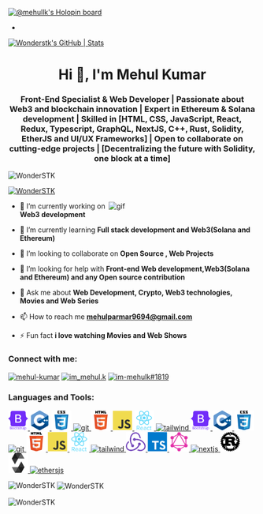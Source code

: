 [![@mehullk's Holopin board](https://holopin.me/mehullk)](https://holopin.io/@mehullk)

- 
[![Wonderstk's GitHub | Stats](https://stats.quine.sh/Wonderstk/github?theme=light)](https://quine.sh)
<h1 align="center">Hi 👋, I'm Mehul Kumar</h1>
<h3 align="center">Front-End Specialist & Web Developer | Passionate about Web3 and blockchain innovation | Expert in Ethereum & Solana development | Skilled in [HTML, CSS, JavaScript, React, Redux, Typescript, GraphQL, NextJS, C++, Rust, Solidity, EtherJS and UI/UX Frameworks] | Open to collaborate on cutting-edge projects | [Decentralizing the future with Solidity, one block at a time]
</h3>

<p align="left"> <img src="https://komarev.com/ghpvc/?username=WonderSTK&label=Profile%20views&color=0e75b6&style=flat" alt="WonderSTK" /> </p>

<p align="left"> <a href="https://github.com/ryo-ma/github-profile-trophy"><img src="https://github-profile-trophy.vercel.app/?username=WonderSTK" alt="WonderSTK" /></a> </p>

<div> 
<img src="gif.gif" width="300px" alt=gif align="right"> 
</div>


- 🔭 I’m currently working on **Web3 development**

- 🌱 I’m currently learning **Full stack development and Web3(Solana and Ethereum)**

- 👯 I’m looking to collaborate on **Open Source , Web Projects**

- 🤝 I’m looking for help with **Front-end Web development,Web3(Solana and Ethereum) and any Open source contribution**

- 💬 Ask me about **Web Development, Crypto, Web3 technologies, Movies and Web Series**

- 📫 How to reach me **mehulparmar9694@gmail.com**

- ⚡ Fun fact **i love watching Movies and Web Shows**

<h3 align="left">Connect with me:</h3>
<p align="left">
<a href="https://www.linkedin.com/in/mehul-kumar-19209b203" target="blank"><img align="center" src="https://raw.githubusercontent.com/rahuldkjain/github-profile-readme-generator/master/src/images/icons/Social/linked-in-alt.svg" alt="mehul-kumar" height="30" width="40" /></a>
<a href="https://instagram.com/im_mehul.k" target="blank"><img align="center" src="https://raw.githubusercontent.com/rahuldkjain/github-profile-readme-generator/master/src/images/icons/Social/instagram.svg" alt="im_mehul.k" height="30" width="40" /></a>
<a href="https://discord.gg/im_mehuk#1819" target="blank"><img align="center" src="https://raw.githubusercontent.com/rahuldkjain/github-profile-readme-generator/master/src/images/icons/Social/discord.svg" alt="im-mehulk#1819" height="30" width="40" /></a>
</p>

<h3 align="left">Languages and Tools:</h3>
<p align="left"> <a href="https://getbootstrap.com" target="_blank" rel="noreferrer"> <img src="https://raw.githubusercontent.com/devicons/devicon/master/icons/bootstrap/bootstrap-plain-wordmark.svg" alt="bootstrap" width="40" height="40"/> </a> <a href="https://www.w3schools.com/cpp/" target="_blank" rel="noreferrer"> <img src="https://raw.githubusercontent.com/devicons/devicon/master/icons/cplusplus/cplusplus-original.svg" alt="cplusplus" width="40" height="40"/> </a> <a href="https://www.w3schools.com/css/" target="_blank" rel="noreferrer"> <img src="https://raw.githubusercontent.com/devicons/devicon/master/icons/css3/css3-original-wordmark.svg" alt="css3" width="40" height="40"/> </a> <a href="https://git-scm.com/" target="_blank" rel="noreferrer"> <img src="https://www.vectorlogo.zone/logos/git-scm/git-scm-icon.svg" alt="git" width="40" height="40"/> </a> <a href="https://www.w3.org/html/" target="_blank" rel="noreferrer"> <img src="https://raw.githubusercontent.com/devicons/devicon/master/icons/html5/html5-original-wordmark.svg" alt="html5" width="40" height="40"/> </a> <a href="https://developer.mozilla.org/en-US/docs/Web/JavaScript" target="_blank" rel="noreferrer"> <img src="https://raw.githubusercontent.com/devicons/devicon/master/icons/javascript/javascript-original.svg" alt="javascript" width="40" height="40"/> </a> <a href="https://reactjs.org/" target="_blank" rel="noreferrer"> <img src="https://raw.githubusercontent.com/devicons/devicon/master/icons/react/react-original-wordmark.svg" alt="react" width="40" height="40"/> </a> <a href="https://tailwindcss.com/" target="_blank" rel="noreferrer"> <img src="https://www.vectorlogo.zone/logos/tailwindcss/tailwindcss-icon.svg" alt="tailwind" width="40" height="40"/> </a> 
<a href="https://getbootstrap.com" target="_blank" rel="noreferrer">
    <img src="https://raw.githubusercontent.com/devicons/devicon/master/icons/bootstrap/bootstrap-plain-wordmark.svg" alt="bootstrap" width="40" height="40"/>
  </a>
  <a href="https://www.w3schools.com/cpp/" target="_blank" rel="noreferrer">
    <img src="https://raw.githubusercontent.com/devicons/devicon/master/icons/cplusplus/cplusplus-original.svg" alt="cplusplus" width="40" height="40"/>
  </a>
  <a href="https://www.w3schools.com/css/" target="_blank" rel="noreferrer">
    <img src="https://raw.githubusercontent.com/devicons/devicon/master/icons/css3/css3-original-wordmark.svg" alt="css3" width="40" height="40"/>
  </a>
  <a href="https://git-scm.com/" target="_blank" rel="noreferrer">
    <img src="https://www.vectorlogo.zone/logos/git-scm/git-scm-icon.svg" alt="git" width="40" height="40"/>
  </a>
  <a href="https://www.w3.org/html/" target="_blank" rel="noreferrer">
    <img src="https://raw.githubusercontent.com/devicons/devicon/master/icons/html5/html5-original-wordmark.svg" alt="html5" width="40" height="40"/>
  </a>
  <a href="https://developer.mozilla.org/en-US/docs/Web/JavaScript" target="_blank" rel="noreferrer">
    <img src="https://raw.githubusercontent.com/devicons/devicon/master/icons/javascript/javascript-original.svg" alt="javascript" width="40" height="40"/>
  </a>
  <a href="https://reactjs.org/" target="_blank" rel="noreferrer">
    <img src="https://raw.githubusercontent.com/devicons/devicon/master/icons/react/react-original-wordmark.svg" alt="react" width="40" height="40"/>
  </a>
  <a href="https://tailwindcss.com/" target="_blank" rel="noreferrer">
    <img src="https://www.vectorlogo.zone/logos/tailwindcss/tailwindcss-icon.svg" alt="tailwind" width="40" height="40"/>
  </a>
  <!-- New Icons -->
  <a href="https://redux.js.org/" target="_blank" rel="noreferrer">
    <img src="https://raw.githubusercontent.com/devicons/devicon/master/icons/redux/redux-original.svg" alt="redux" width="40" height="40"/>
  </a>
  <a href="https://www.typescriptlang.org/" target="_blank" rel="noreferrer">
    <img src="https://raw.githubusercontent.com/devicons/devicon/master/icons/typescript/typescript-original.svg" alt="typescript" width="40" height="40"/>
  </a>
  <a href="https://graphql.org/" target="_blank" rel="noreferrer">
    <img src="https://raw.githubusercontent.com/devicons/devicon/master/icons/graphql/graphql-plain.svg" alt="graphql" width="40" height="40"/>
  </a>
  <a href="https://nextjs.org/" target="_blank" rel="noreferrer">
    <img src="https://cdn.worldvectorlogo.com/logos/nextjs-3.svg" alt="nextjs" width="40" height="40"/>
  </a>
  <a href="https://www.rust-lang.org/" target="_blank" rel="noreferrer">
    <img src="https://raw.githubusercontent.com/devicons/devicon/master/icons/rust/rust-plain.svg" alt="rust" width="40" height="40"/>
  </a>
  <a href="https://soliditylang.org/" target="_blank" rel="noreferrer">
    <img src="https://raw.githubusercontent.com/devicons/devicon/master/icons/solidity/solidity-original.svg" alt="solidity" width="40" height="40"/>
  </a>
  <a href="https://docs.ethers.io/" target="_blank" rel="noreferrer">
    <img src="https://cdn.worldvectorlogo.com/logos/ethers.svg" alt="ethersjs" width="40" height="40"/>
  </a></p>

<p><img align="left" src="https://github-readme-stats.vercel.app/api/top-langs?username=WonderSTK&show_icons=true&locale=en&layout=compact" alt="WonderSTK" /></p>

<p>&nbsp;<img align="center" src="https://github-readme-stats.vercel.app/api?username=WonderSTK&show_icons=true&locale=en" alt="WonderSTK" /></p>

<p><img align="center" src="https://github-readme-streak-stats.herokuapp.com/?user=kshitijmishra27&" alt="WonderSTK" /></p>
